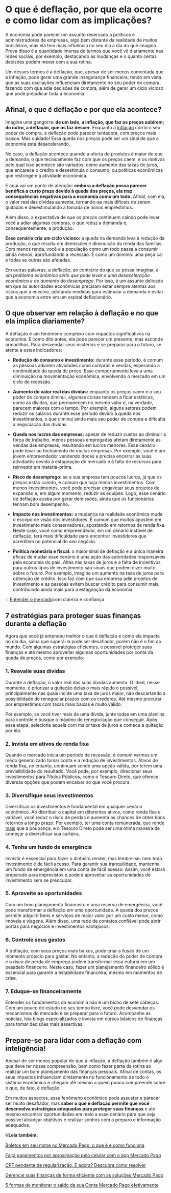 # O que é deflação, por que ela ocorre e como lidar com as implicações?

A economia pode parecer um assunto reservado a políticos e administradores de empresas, algo bem distante da realidade de muitos brasileiros, mas ela tem mais influência no seu dia a dia do que imagina. Prova disso é a quantidade imensa de termos que você vê diariamente nas redes sociais, por exemplo, destacando as mudanças e o quanto certas decisões podem mexer com a sua rotina.

Um desses termos é a deflação, que, apesar de ser menos comentada que a inflação, pode gerar uma grande insegurança financeira, tendo em vista que as suas oscilações influenciam diretamente no seu poder de compra, fazendo com que adie decisões de compra, além de gerar um ciclo vicioso que pode prejudicar toda a economia.

## **Afinal, o que é deflação e por que ela acontece?**

Imagine uma gangorra: **de um lado, a inflação, que faz os preços subirem; do outro, a deflação, que os faz descer.** Enquanto a [inflação](https://meubolso.mercadopago.com.br/inflacao-entenda-como-funciona-a-alta-dos-precos) corrói o seu poder de compra, a deflação pode parecer tentadora, com preços mais baixos. Mas cuidado! Essa queda nos preços pode ser um sinal de que a economia está desacelerando.

No caso, a deflação acontece quando a oferta de produtos é maior do que a demanda, o que tecnicamente faz com que os preços caem, e os motivos pelo qual isso acontece são variados, como aumento das taxas de juros, que encarece o crédito e desestimula o consumo, ou políticas econômicas que restringem a atividade econômica.

E aqui vai um ponto de atenção: **embora a deflação possa parecer benéfica a curto prazo devido à queda dos preços, ela traz consequências negativas para a economia como um todo.** Afinal, com ela, o valor real das dívidas aumenta, tornando-as mais difíceis de serem quitadas e desestimulando a tomada de novos empréstimos.

Além disso, a expectativa de que os preços continuem caindo pode levar você a adiar algumas compras, o que reduz a demanda e, consequentemente, a produção.

**Esse cenário cria um ciclo vicioso:** a queda na demanda leva à redução da produção, o que resulta em demissões e diminuição da renda das famílias. Com menos renda, você e a população como um todo passa a consumir ainda menos, aprofundando a recessão. É como um dominó: uma peça cai e todas as outras são afetadas.

Em outras palavras, a deflação, ao contrário do que se possa imaginar, *é um problema econômico sério que pode levar a uma desaceleração econômica e ao aumento do desemprego*. Por isso, é um assunto delicado em que as autoridades econômicas precisam estar sempre atentas aos riscos que a envolve, adotando medidas para estimular a demanda e evitar que a economia entre em um espiral deflacionário.

## **O que observar em relação à deflação e no que ela implica diariamente?**

A deflação é um fenômeno complexo com impactos significativos na economia. E como dito antes, ela pode parecer um presente, mas esconde armadilhas. Para desvendar seus mistérios e se preparar para o futuro, se atente a estes indicadores:

- **Redução do consumo e investimento:** durante esse período, é comum as pessoas adiarem atividades como compras e vendas, esperando a continuidade da queda de preço. Esse comportamento leva a uma diminuição na movimentação econômica, envolvendo o mercado em um ciclo de recessão.

- **Aumento do valor real das dívidas:** enquanto os preços caem e o seu poder de compra diminui, algumas coisas tendem a ficar estáticas, como as dívidas, que permanecem no mesmo valor e, na verdade, parecem maiores com o tempo. Por exemplo, alguns setores podem reduzir os salários durante esse período devido à queda nos investimentos, o que diminui ainda mais seu poder de compra e dificulta a negociação das dívidas.

- **Queda nos lucros das empresas:** apesar de reduzir custos ao diminuir a força de trabalho, menos pessoas empregadas afetam diretamente as vendas das empresas, resultando em lucros menores. Esse cenário pode levar ao fechamento de muitas empresas. Por exemplo, você é um jovem empreendedor vendendo doces e precisa encerrar as suas atividades devido à estagnação do mercado e à falta de recursos para reinvestir em matéria-prima.

- **Risco de desemprego:** se a sua empresa tem poucos lucros, já que os preços estão caindo, é comum que haja menos investimentos. Com menos investimentos, você pode precisar engavetar seus projetos de expansão e, em algum momento, reduzir as equipes. Logo, esse cenário de deflação acaba por gerar demissões, ainda que os funcionários tenham bom desempenho.

- **Impacto nos investimentos:** a mudança na realidade econômica muda o escopo de visão dos investidores. É comum que muitos apostem em investimento mais conservadores, apostando em retornos de renda fixa. Neste caso, você como empreendedor, em um cenário instável de deflação, terá mais dificuldade para encontrar investidores que acreditem no potencial do seu negócio.

- **Política monetária e fiscal:** o maior sinal de deflação e a única maneira eficaz de mudar esse cenário é uma ação das autoridades responsáveis pela economia do país. Altas nas taxas de juros e a falta de incentivos para outros tipos de investimento são sinais que podem dizer muito sobre o futuro. Por exemplo, imagine um aumento na taxa de juros para obtenção de crédito. Isso faz com que sua empresa adie projetos de investimento e as pessoas evitem buscar crédito para consumir mais, contribuindo ainda mais para a estagnação da economia.

💡 [Entender o mercado](https://meubolso.mercadopago.com.br/guia-para-entender-o-mercado)com clareza e confiança

## **7 estratégias para proteger suas finanças durante a deflação**

Agora que você já entendeu melhor o que é deflação e como ela impacta no dia dia, saiba que superá-la pode ser desafiador, porém não é o fim do mundo. Com algumas estratégias eficientes, é possível proteger suas finanças e até mesmo aproveitar algumas oportunidades por conta da queda de preços, como por exemplo:

### 1. Reavalie suas dívidas

Durante a deflação, o valor real das suas dívidas aumenta. O ideal, nesse momento, é priorizar a quitação delas o mais rápido o possível, principalmente nas quais incide uma taxa de juros maior, não descartando a possibilidade de renegociar prazos com os credores. Até mesmo procurar por empréstimos com taxas mais baixas é muito válido.

Por exemplo, se você tiver mais de uma dívida, junte todas em uma planilha para controle e busque o máximo de renegociação que conseguir. Após essa etapa, selecione aquela com maior taxa de juros e comece a quitação por ela.

### 2. Invista em ativos de renda fixa

Quando o mercado inicia um período de recessão, é comum vermos um medo generalizado tomar conta e a redução de investimentos. Ativos de renda fixa, no entanto, continuam sendo uma opção válida, por terem uma previsibilidade do resultado. Você pode, por exemplo, direcionar seus investimentos para Títulos Públicos, como o Tesouro Direto, que oferece diversas opções que podem encaixar no que você procura.

### **3. Diversifique seus investimentos**

Diversificar os investimentos é fundamental em qualquer cenário econômico. Ao distribuir o capital em diferentes ativos, como renda fixa e variável, você reduz o risco de perdas e aumenta as chances de obter bons retornos a longo prazo. Por exemplo, ter uma conta remunerada, que [rende mais](https://meubolso.mercadopago.com.br/o-que-e-conta-remunerada-e-por-que-rende-mais) que a poupança, e o Tesouro Direto pode ser uma ótima maneira de começar a diversificar sua carteira.

### **4. Tenha um fundo de emergência**

Investir é essencial para fazer o dinheiro render, mas lembre-se: nem todo investimento é de fácil acesso. Para garantir sua tranquilidade, mantenha um fundo de emergência em uma conta de fácil acesso. Assim, você estará preparado para imprevistos e poderá aproveitar as oportunidades de investimento sem se preocupar.

### **5. Aproveite as oportunidades**

Com um bom planejamento financeiro e uma reserva de emergência, você pode transformar a deflação em uma oportunidade. A queda dos preços permite adquirir bens e serviços de maior valor por um custo menor, como imóveis e viagens. Além disso, uma rede de contatos confiável pode abrir portas para negócios e investimentos vantajosos.

### **6. Controle seus gastos**

A deflação, com seus preços mais baixos, pode criar a ilusão de um momento propício para gastar. No entanto, a redução do poder de compra e o risco de perda de emprego podem transformar essa euforia em um pesadelo financeiro. Neste caso, fazer um planejamento financeiro sólido é essencial para garantir a estabilidade financeira, mesmo em momentos de crise.

### **7. Eduque-se financeiramente**

Entender os fundamentos da economia não é um bicho de sete cabeças. Com um pouco de estudo no seu tempo livre, você pode desvendar os mecanismos do mercado e se preparar para o futuro. Acompanhe as notícias, leia blogs especializados e invista em cursos básicos de finanças para tomar decisões mais assertivas.

## **Prepare-se para lidar com a deflação com inteligência!**

Apesar de ser menos popular do que a inflação, a deflação também é algo que deve ter nossa compreensão, bem como fazer parte da rotina ao realizar um bom planejamento das finanças pessoais. Afinal de contas, os seus impactos influenciam diretamente no funcionamento de todo o sistema econômico e chegam até mesmo a quem pouco compreende sobre o que, de fato, é deflação.

Em muitos aspectos, esse fenômeno econômico pode assustar e parecer ser muito desafiador, mas **saber o que é deflação permite que você desenvolva estratégias adequadas para proteger suas finanças** e até mesmo encontrar oportunidades em meio a esse cenário para que seja possível alcançar objetivos e realizar sonhos com o preparo e informação adequados.

**💡Leia também:**

[Boletos em seu nome no Mercado Pago: o que é e como funciona](https://meubolso.mercadopago.com.br/boletos-digitais-no-mercado-pago)

[Faça pagamentos por aproximação pelo celular com o app Mercado Pago](https://meubolso.mercadopago.com.br/faca-pagamentos-por-aproximacao-pelo-celular-com-o-app-mercado-pago)

[CPF pendente de regularização. E agora? Descubra como resolver](https://meubolso.mercadopago.com.br/cpf-pendente-de-regularizacao-o-que-fazer)

[Gerencie suas finanças de forma eficiente com as soluções Mercado Pago](https://meubolso.mercadopago.com.br/solucoes-mercado-pago)

[5 formas de monitorar o saldo da sua Conta Mercado Pago efetivamente](https://meubolso.mercadopago.com.br/monitorar-saldo-conta-mercado-pago)